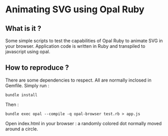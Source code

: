 # Animating SVG using Opal Ruby

## What is it ?
Some simple scripts to test the capabilities of Opal Ruby to animate SVG in your browser. Application code is written in Ruby and transpiled to javascript using opal.

## How to reproduce ?
There are some dependencies to respect. All are normally inclosed in Gemfile. Simply run :

``
bundle install
``

Then :

``bundle exec opal --compile -q opal-browser test.rb > app.js
``

Open index.html in your browser : a randomly colored dot normally moved around a circle.
